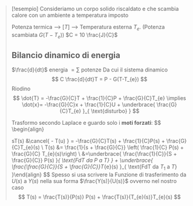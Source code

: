 >[!esempio]
>Consideriamo un corpo solido riscaldato e che scambia calore con un ambiente a temperatura imposto
>
> Potenza termica --> [$T$] -->  Temperatura esterna $T_e$. (Potenza scambiata $G(T-T_e)$)
> $C = 10 \frac{J}{C}$
> 
>  ## Bilancio dinamico di energia
>  $\frac{d}{dt}$ energia $= \sum$ potenze
>   Da cui il sistema dinamico
>   $$
> C \frac{d}{dt}T  = P - G(T-T_{e})
>$$
>Riodino
> $$
> \dot{T} = -\frac{G}{C}T + \frac{1}{C}P + \frac{G}{C}T_{e} \implies \dot{x}= -\frac{G}{C}x + \frac{1}{C}U + \underbrace{ \frac{G}{C}T_{e} }_{ \text{disturbo} }
>$$
>
>Trasformo secondo Laplace e guardo solo i **moti forzati**:
> $$
> \begin{align}
>
> sT(s) &\cancel{ - T(u) } = -\frac{G}{C}T(s) + \frac{1}{C}P(s) + \frac{G}{C}T_{e}(s) \\
>T(s) &= \frac{1}{s + \frac{G}{C}} \left( \frac{1}{C} P(s) + \frac{G}{C} T_{e}(s)\right) \\
>&=\underbrace{ \frac{\frac{1}{C}}{S + \frac{G}{C}} P(s) }_{ \text{FdT da $P$ a $T$} } + \underbrace{ \frac{\frac{G}{C}}{S + \frac{G}{C}}T_{e}(s) }_{ \text{FdT da $T_{1}$ a $T$} }\end{align}
>$$
>Spesso si usa scrivere la Funzione di trasferimento da $U(s)$ a $Y(s)$ nella sua forma $\frac{Y(s)}{U(s)}$ ovverno nel nostro caso
> $$
> T(s) = \frac{T(s)}{P(s)} P(s) + \frac{T(s)}{T_{e}(s)}T_{e}(s)
>$$



